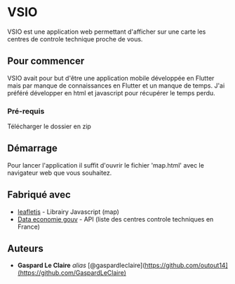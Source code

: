 # VSIO

VSIO est une application web permettant d'afficher sur une carte  les centres de controle technique proche de vous.

## Pour commencer

VSIO avait pour but d'être une application mobile développée en Flutter mais par manque de connaissances en Flutter et un manque de temps. 
J'ai préféré développer en html et javascript pour récupérer le temps perdu.

### Pré-requis

Télécharger le dossier en zip 

## Démarrage

Pour lancer l'application il suffit d'ouvrir le fichier 'map.html' avec le navigateur web que vous souhaitez.

## Fabriqué avec

* [leafletjs]([http://materializecss.com](https://leafletjs.com/)) - Librairy Javascript (map)
* [Data economie gouv](https://data.economie.gouv.fr/explore/dataset/controle_techn/information/?disjunctive.cct_code_dept&disjunctive.cat_vehicule_libelle&disjunctive.cat_energie_libelle&sort=prix_visite) - API (liste des centres controle techniques en France)

## Auteurs
* **Gaspard Le Claire** _alias_ [@gaspardleclaire](https://github.com/outout14](https://github.com/GaspardLeClaire)

